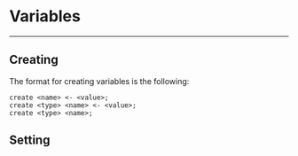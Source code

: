 # Variables

---
## Creating
The format for creating variables is the following:
```
create <name> <- <value>;
create <type> <name> <- <value>;
create <type> <name>;
```



## Setting